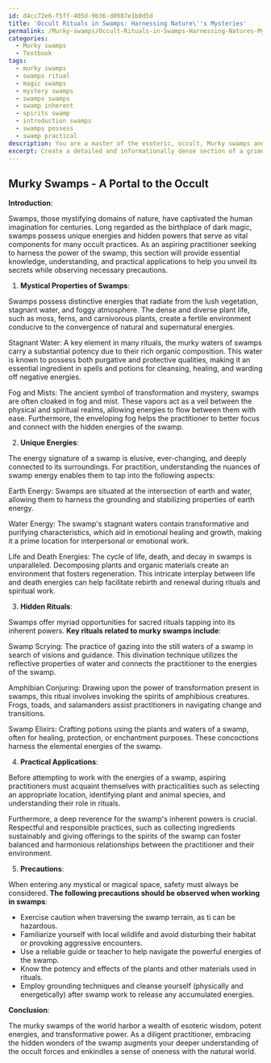 ```yaml
---
id: d4cc72e6-f5ff-405d-9b36-d0987e1b0d5d
title: 'Occult Rituals in Swamps: Harnessing Nature\''s Mysteries'
permalink: /Murky-swamps/Occult-Rituals-in-Swamps-Harnessing-Natures-Mysteries/
categories:
  - Murky swamps
  - Textbook
tags:
  - murky swamps
  - swamps ritual
  - magic swamps
  - mystery swamps
  - swamps swamps
  - swamp inherent
  - spirits swamp
  - introduction swamps
  - swamps possess
  - swamp practical
description: You are a master of the esoteric, occult, Murky swamps and education, you have written many textbooks on the subject in ways that provide students with rich and deep understanding of the subject. You are being asked to write textbook-like sections on a topic and you do it with full context, explainability, and reliability in accuracy to the true facts of the topic at hand, in a textbook style that a student would easily be able to learn from, in a rich, engaging, and contextual way. Always include relevant context (such as formulas and history), related concepts, and in a way that someone can gain deep insights from.
excerpt: Create a detailed and informationally dense section of a grimoire focusing on the esoteric and occult aspects of murky swamps, including the mystical properties, unique energies, and hidden rituals associated with them. Provide essential knowledge and understanding for an aspiring practitioner seeking to harness the power of the swamp and unveil its secrets. Include practical applications and relevant precautions to ensure a thorough learning experience.
---
```


## Murky Swamps - A Portal to the Occult

**Introduction**:

Swamps, those mystifying domains of nature, have captivated the human imagination for centuries. Long regarded as the birthplace of dark magic, swamps possess unique energies and hidden powers that serve as vital components for many occult practices. As an aspiring practitioner seeking to harness the power of the swamp, this section will provide essential knowledge, understanding, and practical applications to help you unveil its secrets while observing necessary precautions.

1. **Mystical Properties of Swamps**:

Swamps possess distinctive energies that radiate from the lush vegetation, stagnant water, and foggy atmosphere. The dense and diverse plant life, such as moss, ferns, and carnivorous plants, create a fertile environment conducive to the convergence of natural and supernatural energies.

Stagnant Water: A key element in many rituals, the murky waters of swamps carry a substantial potency due to their rich organic composition. This water is known to possess both purgative and protective qualities, making it an essential ingredient in spells and potions for cleansing, healing, and warding off negative energies.

Fog and Mists: The ancient symbol of transformation and mystery, swamps are often cloaked in fog and mist. These vapors act as a veil between the physical and spiritual realms, allowing energies to flow between them with ease. Furthermore, the enveloping fog helps the practitioner to better focus and connect with the hidden energies of the swamp.

2. **Unique Energies**:

The energy signature of a swamp is elusive, ever-changing, and deeply connected to its surroundings. For practition, understanding the nuances of swamp energy enables them to tap into the following aspects:

Earth Energy: Swamps are situated at the intersection of earth and water, allowing them to harness the grounding and stabilizing properties of earth energy.

Water Energy: The swamp's stagnant waters contain transformative and purifying characteristics, which aid in emotional healing and growth, making it a prime location for interpersonal or emotional work.

Life and Death Energies: The cycle of life, death, and decay in swamps is unparalleled. Decomposing plants and organic materials create an environment that fosters regeneration. This intricate interplay between life and death energies can help facilitate rebirth and renewal during rituals and spiritual work.

3. **Hidden Rituals**:

Swamps offer myriad opportunities for sacred rituals tapping into its inherent powers. **Key rituals related to murky swamps include**:

Swamp Scrying: The practice of gazing into the still waters of a swamp in search of visions and guidance. This divination technique utilizes the reflective properties of water and connects the practitioner to the energies of the swamp.

Amphibian Conjuring: Drawing upon the power of transformation present in swamps, this ritual involves invoking the spirits of amphibious creatures. Frogs, toads, and salamanders assist practitioners in navigating change and transitions.

Swamp Elixirs: Crafting potions using the plants and waters of a swamp, often for healing, protection, or enchantment purposes. These concoctions harness the elemental energies of the swamp.

4. **Practical Applications**:

Before attempting to work with the energies of a swamp, aspiring practitioners must acquaint themselves with practicalities such as selecting an appropriate location, identifying plant and animal species, and understanding their role in rituals.

Furthermore, a deep reverence for the swamp's inherent powers is crucial. Respectful and responsible practices, such as collecting ingredients sustainably and giving offerings to the spirits of the swamp can foster balanced and harmonious relationships between the practitioner and their environment.

5. **Precautions**:

When entering any mystical or magical space, safety must always be considered. **The following precautions should be observed when working in swamps**:

- Exercise caution when traversing the swamp terrain, as ti can be hazardous.
- Familiarize yourself with local wildlife and avoid disturbing their habitat or provoking aggressive encounters.
- Use a reliable guide or teacher to help navigate the powerful energies of the swamp.
- Know the potency and effects of the plants and other materials used in rituals.
- Employ grounding techniques and cleanse yourself (physically and energetically) after swamp work to release any accumulated energies.

**Conclusion**:

The murky swamps of the world harbor a wealth of esoteric wisdom, potent energies, and transformative power. As a diligent practitioner, embracing the hidden wonders of the swamp augments your deeper understanding of the occult forces and enkindles a sense of oneness with the natural world.
